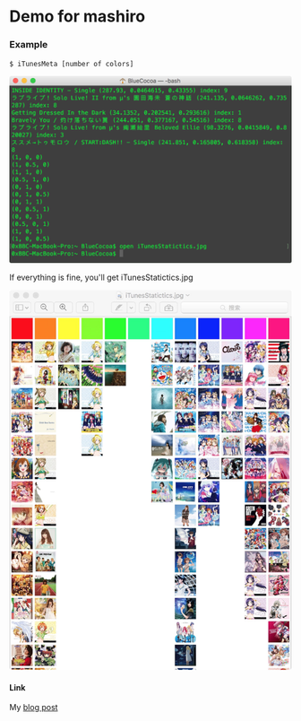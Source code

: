 # Demo for mashiro


### Example
```
$ iTunesMeta [number of colors]
```

![Screenshot 1](https://github.com/BlueCocoa/mashiro/raw/master/Demo/iTunesMeta/Screenshot-1.png)

If everything is fine, you'll get iTunesStatictics.jpg

![Screenshot 2](https://github.com/BlueCocoa/mashiro/raw/master/Demo/iTunesMeta/Screenshot-2.jpg)

#### Link
My [blog post](https://blog.0xbbc.com/2016/02/using-k-means-cluster-algorithm-to-computing-the-dominant-colors-of-given-image/)
